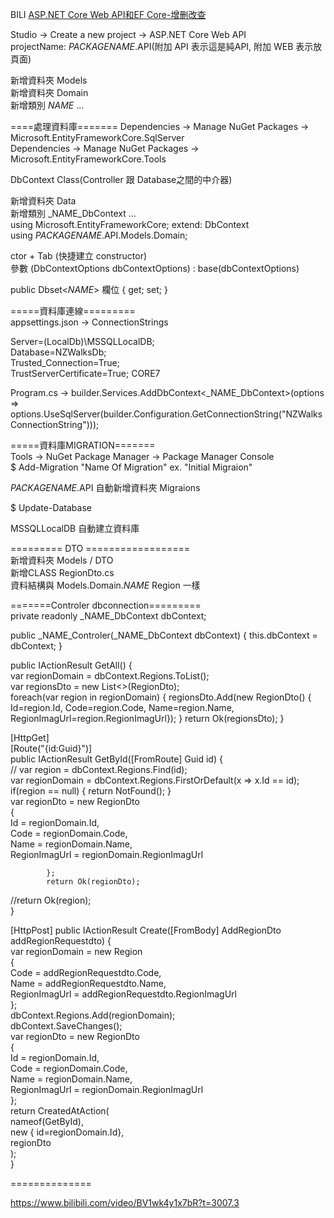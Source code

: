 
BILI [ASP.NET Core Web API和EF Core-增删改查](https://www.bilibili.com/video/BV1wk4y1x7bR/?vd_source=688a8e9add56d9ae61219650e0c33c65)  
  
  
  
Studio -> Create a new project -> ASP.NET Core Web API  
projectName: _PACKAGENAME_.API(附加 API 表示這是純API, 附加 WEB 表示放頁面)  

新增資料夾 Models  
新增資料夾 Domain  
新增類別 _NAME_ ...   

====處理資料庫=======
Dependencies -> Manage NuGet Packages -> Microsoft.EntityFrameworkCore.SqlServer  
Dependencies -> Manage NuGet Packages -> Microsoft.EntityFrameworkCore.Tools  
  
DbContext Class(Controller 跟 Database之間的中介器)  

新增資料夾 Data  
新增類別 _NAME_DbContext ...   
using Microsoft.EntityFrameworkCore;
extend: DbContext  
using _PACKAGENAME_.API.Models.Domain;  

ctor + Tab (快捷建立 constructor)  
參數 (DbContextOptions dbContextOptions) : base(dbContextOptions)  

public Dbset<_NAME_> 欄位 { get; set; }  



=====資料庫連線=========  
appsettings.json -> ConnectionStrings  

Server=(LocalDb)\\MSSQLLocalDB;  
Database=NZWalksDb;  
Trusted_Connection=True;  
TrustServerCertificate=True;  CORE7  

Program.cs -> builder.Services.AddDbContext<_NAME_DbContext>(options =>  
options.UseSqlServer(builder.Configuration.GetConnectionString("NZWalksConnectionString")));       
  
=====資料庫MIGRATION=======  
Tools -> NuGet Package Manager -> Package Manager Console  
$ Add-Migration "Name Of Migration"  ex. "Initial Migraion"  
  
_PACKAGENAME_.API 自動新增資料夾 Migraions  
  
$ Update-Database  
  
MSSQLLocalDB 自動建立資料庫 
  

========= DTO ==================  
新增資料夾 Models / DTO  
新增CLASS RegionDto.cs  
資料結構與   Models.Domain._NAME_ Region  一樣  
  
=======Controler dbconnection=========  
private readonly  _NAME_DbContext dbContext;  
  
public _NAME_Controler(_NAME_DbContext dbContext) { this.dbContext = dbContext; }  
  
public IActionResult GetAll() {  
  var regionDomain = dbContext.Regions.ToList();  
  var regionsDto = new List<>(RegionDto);  
  foreach(var region in regionDomain) { regionsDto.Add(new RegionDto() { Id=region.Id, Code=region.Code, Name=region.Name, RegionImagUrl=region.RegionImagUrl}); }
  return Ok(regionsDto);
}  
  
[HttpGet]  
[Route("{id:Guid}")]  
public IActionResult GetById([FromRoute] Guid id) {  
  // var region = dbContext.Regions.Find(id);  
  var regionDomain = dbContext.Regions.FirstOrDefault(x => x.Id == id);  
  if(region == null) { return NotFound(); }  
          var regionDto = new RegionDto  
            {  
                Id = regionDomain.Id,  
                Code = regionDomain.Code,  
                Name = regionDomain.Name,  
                RegionImagUrl = regionDomain.RegionImagUrl  

            };  
            return Ok(regionDto);  
  //return Ok(region);  
}  
  
  
[HttpPost]
        public IActionResult Create([FromBody] AddRegionDto addRegionRequestdto) {  
            var regionDomain = new Region  
            {  
                Code = addRegionRequestdto.Code,  
                Name = addRegionRequestdto.Name,  
                RegionImagUrl = addRegionRequestdto.RegionImagUrl  
            };    
            dbContext.Regions.Add(regionDomain);  
            dbContext.SaveChanges();  
            var regionDto = new RegionDto  
            {  
                Id = regionDomain.Id,  
                Code = regionDomain.Code,  
                Name = regionDomain.Name,  
                RegionImagUrl = regionDomain.RegionImagUrl  
            };  
            return CreatedAtAction(  
                nameof(GetById),   
                new {  id=regionDomain.Id},  
                regionDto  
                );  
        }  

==============  



https://www.bilibili.com/video/BV1wk4y1x7bR?t=3007.3



